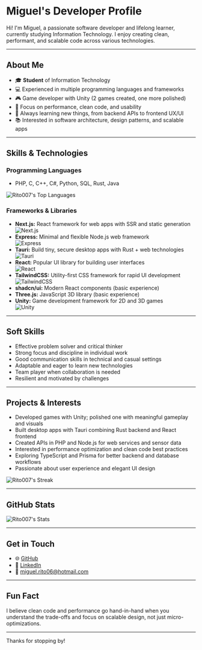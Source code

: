 # Miguel's Developer Profile

Hi! I'm Miguel, a passionate software developer and lifelong learner, currently studying Information Technology. I enjoy creating clean, performant, and scalable code across various technologies.

---

## About Me

- 🎓 **Student** of Information Technology  
- 💻 Experienced in multiple programming languages and frameworks  
- 🎮 Game developer with Unity (2 games created, one more polished)  
- 🚀 Focus on performance, clean code, and usability  
- 🌱 Always learning new things, from backend APIs to frontend UX/UI  
- 📚 Interested in software architecture, design patterns, and scalable apps  

---

## Skills & Technologies

### Programming Languages
- PHP, C, C++, C#, Python, SQL, Rust, Java

![Rito007's Top Languages](https://github-readme-stats.vercel.app/api/top-langs/?username=Rito007&theme=slateorange&show_icons=true&hide_border=true&layout=compact)

### Frameworks & Libraries
- **Next.js:** React framework for web apps with SSR and static generation  
  ![Next.js](https://img.shields.io/badge/Next.js-black?logo=next.js&logoColor=white)
- **Express:** Minimal and flexible Node.js web framework  
  ![Express](https://img.shields.io/badge/Express.js-404D59?logo=express&logoColor=white)
- **Tauri:** Build tiny, secure desktop apps with Rust + web technologies  
  ![Tauri](https://img.shields.io/badge/Tauri-2F2E41?logo=rust&logoColor=white)
- **React:** Popular UI library for building user interfaces  
  ![React](https://img.shields.io/badge/React-20232A?logo=react&logoColor=61DAFB)
- **TailwindCSS:** Utility-first CSS framework for rapid UI development  
  ![TailwindCSS](https://img.shields.io/badge/Tailwind_CSS-38B2AC?logo=tailwind-css&logoColor=white)
- **shadcn/ui:** Modern React components (basic experience)
- **Three.js:** JavaScript 3D library (basic experience)
- **Unity:** Game development framework for 2D and 3D games  
  ![Unity](https://img.shields.io/badge/Unity-000000?logo=unity&logoColor=white)

---

## Soft Skills

- Effective problem solver and critical thinker  
- Strong focus and discipline in individual work  
- Good communication skills in technical and casual settings  
- Adaptable and eager to learn new technologies  
- Team player when collaboration is needed  
- Resilient and motivated by challenges  

---

## Projects & Interests

- Developed games with Unity; polished one with meaningful gameplay and visuals  
- Built desktop apps with Tauri combining Rust backend and React frontend  
- Created APIs in PHP and Node.js for web services and sensor data  
- Interested in performance optimization and clean code best practices  
- Exploring TypeScript and Prisma for better backend and database workflows  
- Passionate about user experience and elegant UI design  

![Rito007's Streak](https://github-readme-streak-stats.herokuapp.com/?user=Rito007&theme=slateorange&hide_border=true)

---

## GitHub Stats

![Rito007's Stats](https://github-readme-stats.vercel.app/api?username=Rito007&theme=slateorange&show_icons=true&hide_border=true&count_private=true)

---

## Get in Touch

- 🌐 [GitHub](https://github.com/Rito007)  
- 🔗 [LinkedIn](https://www.linkedin.com/in/ritomiguel)  
- 📧 miguel.rito06@hotmail.com  

---

## Fun Fact

I believe clean code and performance go hand-in-hand when you understand the trade-offs and focus on scalable design, not just micro-optimizations.

---

Thanks for stopping by!

